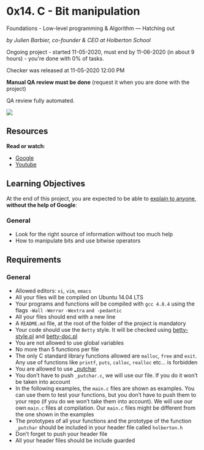 
# 0x14. C - Bit manipulation

Foundations - Low-level programming & Algorithm ― Hatching out

_by Julien Barbier, co-founder & CEO at Holberton School_

Ongoing project - started 11-05-2020, must end by 11-06-2020 (in about 9 hours) - you're done with  0% of tasks.

Checker was released at 11-05-2020 12:00 PM

**Manual QA review must be done**  (request it when you are done with the project)

QA review fully automated.

![](https://s3.amazonaws.com/intranet-projects-files/holbertonschool-low_level_programming/232/bitwise.PNG)

## Resources

**Read or watch**:

-   [Google](https://intranet.hbtn.io/rltoken/3N9o0-Gy3fxQoXJy6TUUHw "Google")
-   [Youtube](https://intranet.hbtn.io/rltoken/7jk6HSHSs-DdXMEPKW1MoQ "Youtube")

## Learning Objectives

At the end of this project, you are expected to be able to  [explain to anyone](https://intranet.hbtn.io/rltoken/5AHj2uaArtz66WdzSI7H6g "explain to anyone"),  **without the help of Google**:

### General

-   Look for the right source of information without too much help
-   How to manipulate bits and use bitwise operators

## Requirements

### General

-   Allowed editors:  `vi`,  `vim`,  `emacs`
-   All your files will be compiled on Ubuntu 14.04 LTS
-   Your programs and functions will be compiled with  `gcc 4.8.4`  using the flags  `-Wall`  `-Werror`  `-Wextra`  `and -pedantic`
-   All your files should end with a new line
-   A  `README.md`  file, at the root of the folder of the project is mandatory
-   Your code should use the  `Betty`  style. It will be checked using  [betty-style.pl](https://github.com/holbertonschool/Betty/blob/master/betty-style.pl "betty-style.pl")  and  [betty-doc.pl](https://github.com/holbertonschool/Betty/blob/master/betty-doc.pl "betty-doc.pl")
-   You are not allowed to use global variables
-   No more than 5 functions per file
-   The only C standard library functions allowed are  `malloc`,  `free`  and  `exit`. Any use of functions like  `printf`,  `puts`,  `calloc`,  `realloc`  etc… is forbidden
-   You are allowed to use  [_putchar](https://github.com/holbertonschool/_putchar.c/blob/master/_putchar.c "_putchar")
-   You don’t have to push  `_putchar.c`, we will use our file. If you do it won’t be taken into account
-   In the following examples, the  `main.c`  files are shown as examples. You can use them to test your functions, but you don’t have to push them to your repo (if you do we won’t take them into account). We will use our own  `main.c`  files at compilation. Our  `main.c`  files might be different from the one shown in the examples
-   The prototypes of all your functions and the prototype of the function  `_putchar`  should be included in your header file called  `holberton.h`
-   Don’t forget to push your header file
-   All your header files should be include guarded
